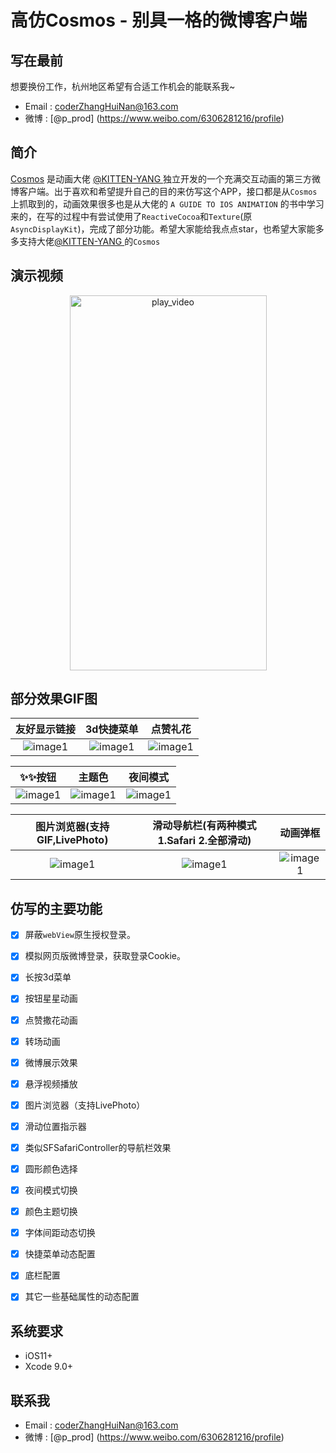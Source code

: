 # 高仿Cosmos - 别具一格的微博客户端
## 写在最前
想要换份工作，杭州地区希望有合适工作机会的能联系我~

- Email : coderZhangHuiNan@163.com
- 微博 : [@p_prod] (https://www.weibo.com/6306281216/profile)


## 简介
[Cosmos](https://itunes.apple.com/cn/app/cosmos-%E5%88%AB%E5%85%B7%E4%B8%80%E6%A0%BC%E7%9A%84%E5%BE%AE%E5%8D%9A%E5%AE%A2%E6%88%B7%E7%AB%AF/id1260925935?l=en&mt=8) 是动画大佬 [@KITTEN-YANG ](https://weibo.com/710312327?refer_flag=1001030101_&is_all=1)独立开发的一个充满交互动画的第三方微博客户端。出于喜欢和希望提升自己的目的来仿写这个APP，接口都是从`Cosmos`上抓取到的，动画效果很多也是从大佬的 `A GUIDE TO IOS ANIMATION` 的书中学习来的，在写的过程中有尝试使用了`ReactiveCocoa`和`Texture`(原`AsyncDisplayKit`)，完成了部分功能。希望大家能给我点点star，也希望大家能多多支持大佬[@KITTEN-YANG ](https://weibo.com/710312327?refer_flag=1001030101_&is_all=1)的`Cosmos`

## 演示视频
<p align="center" href="http://www.baidu.com">
<a href="http://v.youku.com/v_show/id_XMzM2MDQzODExMg==.html?spm=a2h3j.8428770.3416059.1
" target="_blank"><img src="https://gitee.com/zhnnnnn/Cosmos_GIF/raw/master/GIFs/play_video.png" alt="play_video" title="Kingfisher" width="315" height="600"/>
</a>
</p>

## 部分效果GIF图
| 友好显示链接 | 3d快捷菜单 | 点赞礼花 |
| :----:  | :----: | :----: |
| ![image1](https://gitee.com/zhnnnnn/Cosmos_GIF/raw/master/GIFs/ranbow_link.gif) | ![image1](https://gitee.com/zhnnnnn/Cosmos_GIF/raw/master/GIFs/3dMenu.gif) | ![image1](https://gitee.com/zhnnnnn/Cosmos_GIF/raw/master/GIFs/firework.gif) |

| ✨✨按钮 |主题色 |夜间模式 |
| :----:  | :----: | :----: |
| ![image1](https://gitee.com/zhnnnnn/Cosmos_GIF/raw/master/GIFs/shineBtn.gif) | ![image1](https://gitee.com/zhnnnnn/Cosmos_GIF/raw/master/GIFs/color_theme.gif) | ![image1](https://gitee.com/zhnnnnn/Cosmos_GIF/raw/master/GIFs/night_version.gif) | 

| 图片浏览器(支持GIF,LivePhoto) |滑动导航栏(有两种模式1.Safari 2.全部滑动) | 动画弹框 |
| :----:  | :----: | :----: |
| ![image1](https://gitee.com/zhnnnnn/Cosmos_GIF/raw/master/GIFs/pic.gif) | ![image1](https://gitee.com/zhnnnnn/Cosmos_GIF/raw/master/GIFs/scroll_navibar.gif) | ![image1](https://gitee.com/zhnnnnn/Cosmos_GIF/raw/master/GIFs/goory_menu.gif) |

## 仿写的主要功能
- [x] 屏蔽`webView`原生授权登录。
- [x] 模拟网页版微博登录，获取登录Cookie。
- [x] 长按3d菜单
- [x] 按钮星星动画
- [x] 点赞撒花动画
- [x] 转场动画
- [x] 微博展示效果
- [x] 悬浮视频播放
- [x] 图片浏览器（支持LivePhoto）
- [x] 滑动位置指示器
- [x] 类似SFSafariController的导航栏效果
- [x] 圆形颜色选择
- [x] 夜间模式切换
- [x] 颜色主题切换
- [x] 字体间距动态切换
- [x] 快捷菜单动态配置
- [x] 底栏配置
- [x] 其它一些基础属性的动态配置


## 系统要求
-  iOS11+
-  Xcode 9.0+

## 联系我
- Email : coderZhangHuiNan@163.com
- 微博 : [@p_prod] (https://www.weibo.com/6306281216/profile)

